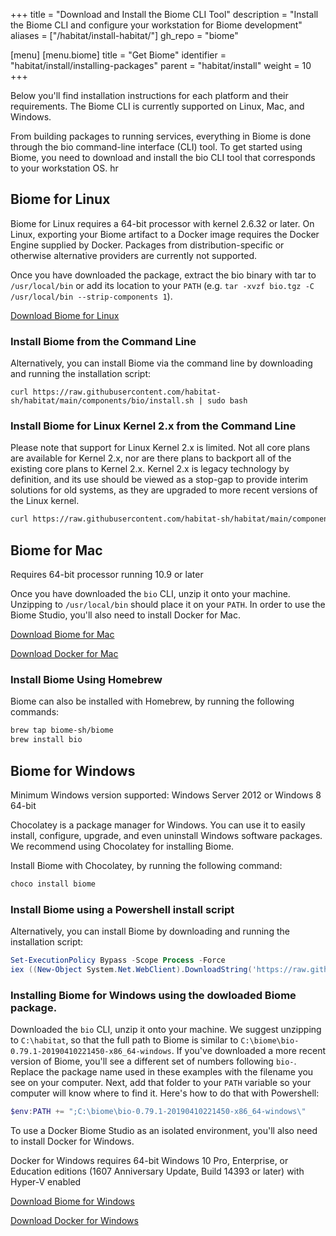 +++
title = "Download and Install the Biome CLI Tool"
description = "Install the Biome CLI and configure your workstation for Biome development"
aliases = ["/habitat/install-habitat/"]
gh_repo = "biome"

[menu]
  [menu.biome]
    title = "Get Biome"
    identifier = "habitat/install/installing-packages"
    parent = "habitat/install"
    weight = 10
+++

Below you'll find installation instructions for each platform and their requirements. The Biome CLI is currently supported on Linux, Mac, and Windows.

From building packages to running services, everything in Biome is done through the bio command-line interface (CLI) tool. To get started using Biome, you need to download and install the bio CLI tool that corresponds to your workstation OS.
hr

## Biome for Linux

Biome for Linux requires a 64-bit processor with kernel 2.6.32 or later. On Linux, exporting your Biome artifact to a Docker image requires the Docker Engine supplied by Docker. Packages from distribution-specific or otherwise alternative providers are currently not supported.

Once you have downloaded the package, extract the bio binary with tar to `/usr/local/bin` or add its location to your `PATH` (e.g. `tar -xvzf bio.tgz -C /usr/local/bin --strip-components 1`).

[Download Biome for Linux](https://www.chef.io/downloads)

### Install Biome from the Command Line

Alternatively, you can install Biome via the command line by downloading and running the installation script:

```shell
curl https://raw.githubusercontent.com/habitat-sh/habitat/main/components/bio/install.sh | sudo bash
```

### Install Biome for Linux Kernel 2.x from the Command Line

Please note that support for Linux Kernel 2.x is limited. Not all core plans are available for Kernel 2.x, nor are there plans to backport all of the existing core plans to Kernel 2.x.  Kernel 2.x is legacy technology by definition, and its use should be viewed as a stop-gap to provide interim solutions for old systems, as they are upgraded to more recent versions of the Linux kernel.

```bash
curl https://raw.githubusercontent.com/habitat-sh/habitat/main/components/bio/install.sh | sudo bash -s -- -t x86_64-linux-kernel2
```

## Biome for Mac

Requires 64-bit processor running 10.9 or later

Once you have downloaded the `bio` CLI, unzip it onto your machine. Unzipping to `/usr/local/bin` should place it on your `PATH`. In order to use the Biome Studio, you'll also need to install Docker for Mac.

[Download Biome for Mac](https://www.chef.io/downloads)

[Download Docker for Mac](https://store.docker.com/editions/community/docker-ce-desktop-mac)

### Install Biome Using Homebrew

Biome can also be installed with Homebrew, by running the following commands:

```bash
brew tap biome-sh/biome
brew install bio
```

## Biome for Windows

Minimum Windows version supported: Windows Server 2012  or Windows 8 64-bit

Chocolatey is a package manager for Windows. You can use it to easily install, configure, upgrade, and even uninstall Windows software packages. We recommend using Chocolatey for installing Biome.

Install Biome with Chocolatey, by running the following command:

```powershell
choco install biome
```

### Install Biome using a Powershell install script

Alternatively, you can install Biome by downloading and running the installation script:

```powershell
Set-ExecutionPolicy Bypass -Scope Process -Force
iex ((New-Object System.Net.WebClient).DownloadString('https://raw.githubusercontent.com/habitat-sh/habitat/main/components/bio/install.ps1'))
```

### Installing Biome for Windows using the dowloaded Biome package.

Downloaded the `bio` CLI, unzip it onto your machine. We suggest unzipping to `C:\habitat`, so that the full path to Biome is similar to `C:\biome\bio-0.79.1-20190410221450-x86_64-windows`. If you've downloaded a more recent version of Biome, you'll see a different set of numbers following `bio-`. Replace the package name used in these examples with the filename you see on your computer. Next, add that folder to your `PATH` variable so your computer will know where to find it. Here's how to do that with Powershell:

```powershell
$env:PATH += ";C:\biome\bio-0.79.1-20190410221450-x86_64-windows\"
```

To use a Docker Biome Studio as an isolated environment, you'll also need to install Docker for Windows.

Docker for Windows requires 64-bit Windows 10 Pro, Enterprise, or Education editions (1607 Anniversary Update, Build 14393 or later) with Hyper-V enabled

[Download Biome for Windows](https://www.chef.io/downloads)

[Download Docker for Windows](https://store.docker.com/editions/community/docker-ce-desktop-windows)
